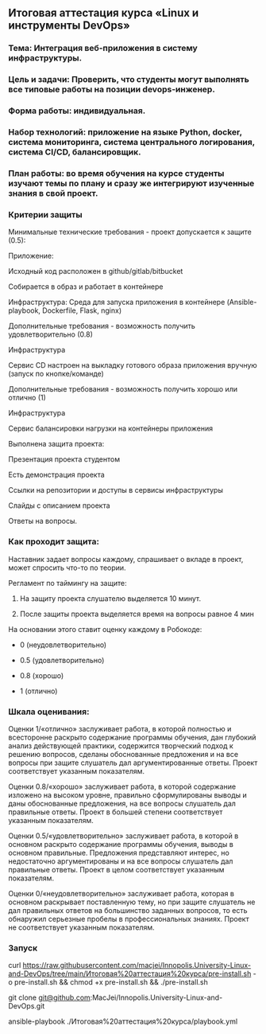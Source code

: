 ## Итоговая аттестация курса «Linux и инструменты DevOps»
### Тема: Интеграция веб-приложения в систему инфраструктуры.

### Цель и задачи: Проверить, что студенты могут выполнять все типовые работы на позиции devops-инженер.

### Форма работы: индивидуальная.

### Набор технологий: приложение на языке Python, docker, система мониторинга, система центрального логирования, система CI/CD, балансировщик.

### План работы: во время обучения на курсе студенты изучают темы по плану и сразу же интегрируют изученные знания в свой проект.

### Критерии защиты

Минимальные технические требования - проект допускается к защите (0.5):

Приложение:

Исходный код расположен в github/gitlab/bitbucket

Собирается в образ и работает в контейнере

Инфраструктура: Среда для запуска приложения в контейнере (Ansible-playbook, Dockerfile, Flask, nginx)

Дополнительные требования - возможность получить удовлетворительно (0.8)

Инфраструктура

Сервис CD настроен на выкладку готового образа приложения вручную (запуск по кнопке/команде)

Дополнительные требования - возможность получить хорошо или отлично (1)

Инфраструктура

Сервис балансировки нагрузки на контейнеры приложения


Выполнена защита проекта:

Презентация проекта студентом

Есть демонстрация проекта

Ссылки на репозитории и доступы в сервисы инфраструктуры

Слайды с описанием проекта

Ответы на вопросы.


### Как проходит защита:

Наставник задает вопросы каждому, спрашивает о вкладе в проект, может спросить что-то по теории. 

Регламент по таймингу на защите:

1) На защиту проекта слушателю выделяется 10 минут. 

2) После защиты проекта выделяется время на вопросы равное 4 мин


На основании этого ставит оценку каждому в Робокоде:

- 0 (неудовлетворительно)

- 0.5 (удовлетворительно)

- 0.8 (хорошо)

- 1 (отлично)


### Шкала оценивания:

Оценки 1/«отлично»  заслуживает работа, в которой полностью и всесторонне раскрыто содержание программы обучения, дан глубокий анализ действующей практики, содержится творческий подход к решению вопросов, сделаны обоснованные предложения и на все вопросы при защите слушатель дал аргументированные ответы. Проект соответствует указанным показателям.

Оценки 0.8/«хорошо» заслуживает работа, в которой содержание изложено на высоком уровне, правильно сформулированы выводы и даны обоснованные предложения, на все вопросы слушатель дал правильные ответы. Проект в большей степени соответствует указанным показателям.

Оценки 0.5/«удовлетворительно» заслуживает работа, в которой в основном раскрыто содержание программы обучения, выводы в основном правильные. Предложения представляют интерес, но недостаточно аргументированы и на все вопросы слушатель дал правильные ответы. Проект в целом соответствует указанным показателям.

Оценки 0/«неудовлетворительно» заслуживает работа, которая в основном раскрывает поставленную тему, но при защите слушатель не дал правильных ответов на большинство заданных вопросов, то есть обнаружил серьезные пробелы в профессиональных знаниях. Проект не соответствует указанным показателям.

### Запуск
curl https://raw.githubusercontent.com/macjei/Innopolis.University-Linux-and-DevOps/tree/main/Итоговая%20аттестация%20курса/pre-install.sh -o pre-install.sh && chmod +x pre-install.sh && ./pre-install.sh

git clone git@github.com:MacJei/Innopolis.University-Linux-and-DevOps.git

ansible-playbook ./Итоговая%20аттестация%20курса/playbook.yml
